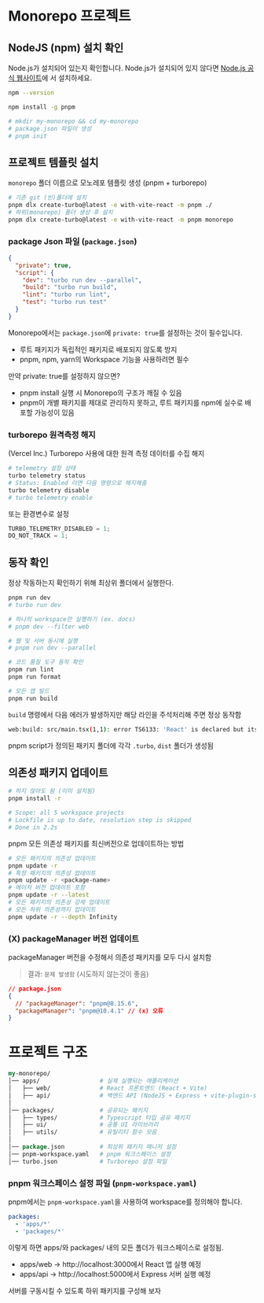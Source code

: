 # Monorepo 프로젝트

## NodeJS (npm) 설치 확인

Node.js가 설치되어 있는지 확인합니다. Node.js가 설치되어 있지 않다면
[Node.js 공식 웹사이트](vscode-file://vscode-app/c:/Users/pdi10/AppData/Local/Programs/Microsoft%20VS%20Code/resources/app/out/vs/code/electron-sandbox/workbench/workbench.html)에
서 설치하세요.

```sh
npm --version

npm install -g pnpm

# mkdir my-monorepo && cd my-monorepo
# package.json 파일이 생성
# pnpm init
```

## 프로젝트 템플릿 설치

`monorepo` 폴더 이름으로 모노레포 템플릿 생성 (pnpm + turborepo)

```sh
# 기존 git (빈)폴더에 설치
pnpm dlx create-turbo@latest -e with-vite-react -m pnpm ./
# 하위(monorepo) 폴더 생성 후 설치
pnpm dlx create-turbo@latest -e with-vite-react -m pnpm monorepo
```

### package Json 파일 (`package.json`)

```json
{
  "private": true,
  "script": {
    "dev": "turbo run dev --parallel",
    "build": "turbo run build",
    "lint": "turbo run lint",
    "test": "turbo run test"
  }
}
```

Monorepo에서는 `package.json`에 `private: true`를 설정하는 것이 필수입니다.

- 루트 패키지가 독립적인 패키지로 배포되지 않도록 방지
- pnpm, npm, yarn의 Workspace 기능을 사용하려면 필수

만약 private: true를 설정하지 않으면?

- pnpm install 실행 시 Monorepo의 구조가 깨질 수 있음
- pnpm이 개별 패키지를 제대로 관리하지 못하고, 루트 패키지를 npm에 실수로 배포할 가능성이 있음

### turborepo 원격측정 해지

(Vercel Inc.) Turborepo 사용에 대한 원격 측정 데이터를 수집 해지

```sh
# telemetry 설정 상태
turbo telemetry status
# Status: Enabled 이면 다음 명령으로 해지해줌
turbo telemetry disable
# turbo telemetry enable
```

또는 환경변수로 설정

```js
TURBO_TELEMETRY_DISABLED = 1;
DO_NOT_TRACK = 1;
```

## 동작 확인

정상 작동하는지 확인하기 위해 최상위 폴더에서 실행한다.

```sh
pnpm run dev
# turbo run dev

# 하나의 workspace만 실행하기 (ex. docs)
# pnpm dev --filter web

# 웹 및 서버 동시에 실행
# pnpm run dev --parallel

# 코드 품질 도구 동작 확인
pnpm run lint
pnpm run format

# 모든 앱 빌드
pnpm run build
```

`build` 명령에서 다음 에러가 발생하지만 해당 라인을 주석처리해 주면 정상 동작함

```sh
web:build: src/main.tsx(1,1): error TS6133: 'React' is declared but its value is never read.
```

pnpm script가 정의된 패키지 폴더에 각각 `.turbo`, `dist` 폴더가 생성됨

## 의존성 패키지 업데이트

```sh
# 하지 않아도 됨 (이미 설치됨)
pnpm install -r

# Scope: all 5 workspace projects
# Lockfile is up to date, resolution step is skipped
# Done in 2.2s
```

pnpm 모든 의존성 패키지를 최신버전으로 업데이트하는 방법

```sh
# 모든 패키지의 의존성 업데이트
pnpm update -r
# 특정 패키지의 의존성 업데이트
pnpm update -r <package-name>
# 메이저 버전 업데이트 포함
pnpm update -r --latest
# 모든 패키지의 의존성 강제 업데이트
# 모든 하위 의존성까지 업데이트
pnpm update -r --depth Infinity
```

### (X) packageManager 버전 업데이트

packageManager 버전을 수정해서 의존성 패키지를 모두 다시 설치함

> 결과: `문제 발생함` (시도하지 않는것이 좋음)

```json
// package.json
{
  // "packageManager": "pnpm@8.15.6",
  "packageManager": "pnpm@10.4.1" // (x) 오류
}
```

# 프로젝트 구조

```perl
my-monorepo/
│── apps/                 # 실제 실행되는 애플리케이션
│   ├── web/              # React 프론트엔드 (React + Vite)
│   ├── api/              # 백엔드 API (NodeJS + Express + vite-plugin-ssr)
│
│── packages/             # 공유되는 패키지
│   ├── types/            # Typescript 타입 공유 패키지
│   ├── ui/               # 공통 UI 라이브러리
│   ├── utils/            # 유틸리티 함수 모음
│
│── package.json          # 최상위 패키지 매니저 설정
│── pnpm-workspace.yaml   # pnpm 워크스페이스 설정
│── turbo.json            # Turborepo 설정 파일

```

### pnpm 워크스페이스 설정 파일 (`pnpm-workspace.yaml`)

pnpm에서는 `pnpm-workspace.yaml`을 사용하여 workspace를 정의해야 합니다.

```yml
packages:
  - 'apps/*'
  - 'packages/*'
```

이렇게 하면 apps/와 packages/ 내의 모든 폴더가 워크스페이스로 설정됨.

- apps/web → http://localhost:3000에서 React 앱 실행 예정
- apps/api → http://localhost:5000에서 Express 서버 실행 예정

서버를 구동시킬 수 있도록 하위 패키지를 구성해 보자
